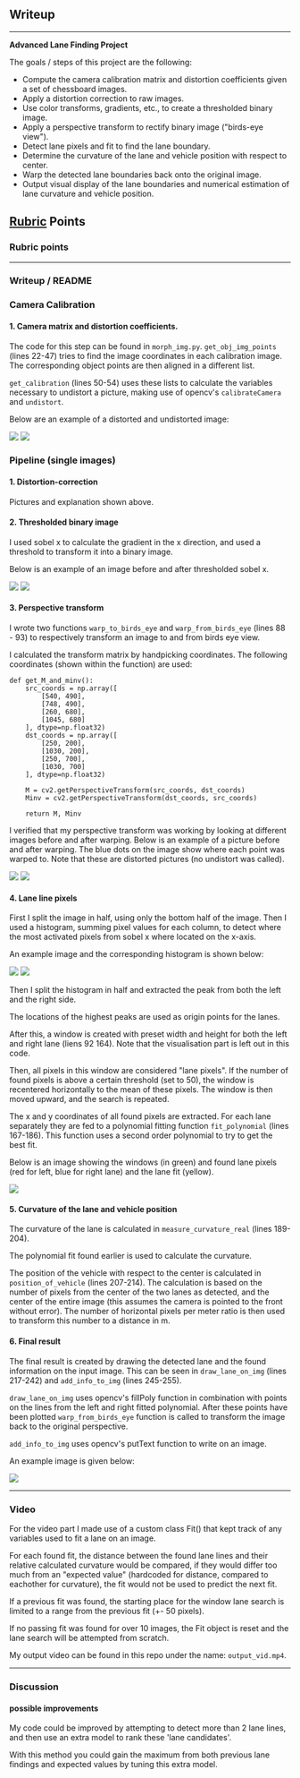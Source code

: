 ## Writeup
---

**Advanced Lane Finding Project**

The goals / steps of this project are the following:

* Compute the camera calibration matrix and distortion coefficients given a set of chessboard images.
* Apply a distortion correction to raw images.
* Use color transforms, gradients, etc., to create a thresholded binary image.
* Apply a perspective transform to rectify binary image ("birds-eye view").
* Detect lane pixels and fit to find the lane boundary.
* Determine the curvature of the lane and vehicle position with respect to center.
* Warp the detected lane boundaries back onto the original image.
* Output visual display of the lane boundaries and numerical estimation of lane curvature and vehicle position.


## [Rubric](https://review.udacity.com/#!/rubrics/571/view) Points

### Rubric points

---

### Writeup / README

### Camera Calibration

#### 1. Camera matrix and distortion coefficients.

The code for this step can be found in `morph_img.py`.
`get_obj_img_points` (lines 22-47) tries to find the image coordinates in each calibration image.
The corresponding object points are then aligned in a different list.

`get_calibration` (lines 50-54) uses these lists to calculate the variables necessary to undistort a picture, making use of
opencv's `calibrateCamera` and `undistort`.

Below are an example of a distorted and undistorted image:

<img src="./output_images/checkerboard_dist.png"/>

<img src="./output_images/checkerboard_undist.png"/>


### Pipeline (single images)

#### 1. Distortion-correction

Pictures and explanation shown above.

#### 2. Thresholded binary image

I used sobel x to calculate the gradient in the x direction, and used a threshold to transform it into a binary image.

Below is an example of an image before and after thresholded sobel x.

<img src="./output_images/og_img.png"/>

<img src="./output_images/threshold_bin_sobel.png"/>

#### 3. Perspective transform

I wrote two functions `warp_to_birds_eye` and `warp_from_birds_eye` (lines 88 - 93)
 to respectively transform an image to and from birds eye view.

I calculated the transform matrix by handpicking coordinates. The following coordinates (shown within the function) are used:
```
def get_M_and_minv():
    src_coords = np.array([
        [540, 490],
        [748, 490],
        [260, 680],
        [1045, 680]
    ], dtype=np.float32)
    dst_coords = np.array([
        [250, 200],
        [1030, 200],
        [250, 700],
        [1030, 700]
    ], dtype=np.float32)

    M = cv2.getPerspectiveTransform(src_coords, dst_coords)
    Minv = cv2.getPerspectiveTransform(dst_coords, src_coords)

    return M, Minv
 ```

I verified that my perspective transform was working by looking at different images before and after warping.
Below is an example of a picture before and after warping. The blue dots on the image show where each point was warped to.
Note that these are distorted pictures (no undistort was called).

<img src="./output_images/warp_coords.png"/>

<img src="./output_images/warped_img.png"/>

#### 4. Lane line pixels
First I split the image in half, using only the bottom half of the image.
Then I used a histogram, summing pixel values for each column, to detect where the most activated pixels from sobel x where located on the x-axis.

An example image and the corresponding histogram is shown below:

<img src="./output_images/warped_birds_dist.png"/>

<img src="./output_images/hist.png"/>

Then I split the histogram in half and extracted the peak from both the left and the right side.

The locations of the highest peaks are used as origin points for the lanes.


After this, a window is created with preset width and height for both the left and right lane (liens 92 164).
Note that the visualisation part is left out in this code.

Then, all pixels in this window are considered "lane pixels". If the number of found pixels is above a certain threshold (set to 50),
the window is recentered horizontally to the mean of these pixels. The window is then moved upward, and the search is repeated.

The x and y coordinates of all found pixels are extracted. For each lane separately they are fed to a polynomial fitting function `fit_polynomial` (lines 167-186).
This function uses a second order polynomial to try to get the best fit.

Below is an image showing the windows (in green) and found lane pixels (red for left, blue for right lane) and the lane fit (yellow).

<img src="./output_images/lane_lines_detected.png"/>

#### 5. Curvature of the lane and vehicle position

The curvature of the lane is calculated in `measure_curvature_real` (lines 189-204).

The polynomial fit found earlier is used to calculate the curvature.

The position of the vehicle with respect to the center is calculated in `position_of_vehicle` (lines 207-214).
The calculation is based on the number of pixels from the center of the two lanes as detected,
and the center of the entire image (this assumes the camera is pointed to the front without error).
The number of horizontal pixels per meter ratio is then used to transform this number to a distance in m.

#### 6. Final result

The final result is created by drawing the detected lane and the found information on the input image.
This can be seen in `draw_lane_on_img` (lines 217-242) and `add_info_to_img` (lines 245-255).

`draw_lane_on_img` uses opencv's fillPoly function in combination with points on the lines from the left and right fitted polynomial.
After these points have been plotted `warp_from_birds_eye` function is called to transform the image back to the original perspective.

`add_info_to_img` uses opencv's putText function to write on an image.

An example image is given below:

<img src="./output_images/final_img.png"/>

---

### Video

For the video part I made use of a custom class Fit() that kept track of any variables used to fit a lane on an image.

For each found fit, the distance between the found lane lines and their relative calculated curvature would be compared,
if they would differ too much from an "expected value" (hardcoded for distance, compared to eachother for curvature),
the fit would not be used to predict the next fit.

If a previous fit was found, the starting place for the window lane search is limited to a range from the previous fit (+- 50 pixels).

If no passing fit was found for over 10 images, the Fit object is reset and the lane search will be attempted from scratch.

My output video can be found in this repo under the name: `output_vid.mp4`.

---

### Discussion

#### possible improvements

My code could be improved by attempting to detect more than 2 lane lines, and then use an extra model to rank these 'lane candidates'.

With this method you could gain the maximum from both previous lane findings and expected values by tuning this extra model.


